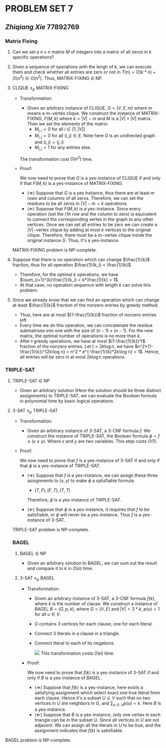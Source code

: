 # PROBLEM SET 7

## _Zhiqiang Xie_ 77892769

### Matrix Fixing

1. Can we set a $n\times n$ matrix $M$ of integers into a matrix of all zeros in $k$ specific operations?

2. Given a sequence of operations with the lengh of $k$, we can execute them and check whether all entries are zero or not in $T(n) = O(k*n) + O(n^2) \in O(n^2)$. Thus, MATRIX-FIXING $\in$ NP.

3. CLIQUE $\leq_p$ MATRIX-FIXING

   - Transformation:

     - Given an arbitrary instance of CLIQUE, $G = (V, E,m)$ where $m$ means a $m-$vertex clique. We construct the instance of MATRIX-FIXING, $F(M,k)$ where $k = |V| - m$ and $M$ is a $|V|\times |V|$ matrix. Then we set the elements of the matrix:
       - $M_{i,i} = 0$ for all $i \in [1, |V|]$
       - $M_{i,j} = 0$ for all $(i,j) \in E$. Note here $G$ is an undirected graph and $(i,j) = (j,i)$
       - $M_{i,j} = 1$ for any entries else.

     The transformation cost $O(n^2)$ time.

   - Proof:

     We now need to prove that $G$ is a yes-instance of CLIQUE if and only if that $F(M,k)$ is a yes-instance of MATRIX-FIXING.

     - $(\Rightarrow)$ Suppose that $G$ is a yes instance, thus there are at least $m$ rows and columns of all zeros. Therefore, we can set the residues to be all zeros in $|V| - m = k$ operations.
     - $(\Leftarrow)$ Suppose that $F(M,k)$ is a yes-instance. Since every operation (set the $i'th$ row and the column to zero) is equivalent to connect the corresponding vertex in the graph to any other vertices. Once we can set all entries to be zero we can create a $|V|-$vertex clique by adding at most $k$ vertices to the original clique. Therefore, there must be a $m-$vertex clique inside the original instance $G$. Thus, it's a yes-instance.

   MATRIX-FIXING problem is NP-complete.

4. Suppose that there is no operation which can change $\frac{1}{k}$ fraction, thus for all operation $\frac{1}{k_i} < \frac{1}{k}$.

   - Therefore, for the optimal $k$ operations, we have $\sum_{i=1}^{k}\frac{1}{k_i} < k*\frac{1}{k} = 1$
   - At that case, no operation sequence with length $k$ can solve this problem.

5. Since we already know that we can find an operation which can change at least $\frac{1}{k}$ fraction of the nonzero entries by greedy method. 

   - Thus, here are at most $(1-\frac{1}{k})$ fraction of nonzero entries left.
   - Every time we do this operation, we can concatenate the residue submatrixes into one with the size of $(n-1)\times(n-1)$. For the new matrix, the optimal number of operations is no more than $k$.
   - After $t$ greedy operations, we have at most $(1-\frac{1}{k})^t$ fraction of the nonzero entries. Let $t = 2k\log n$, we have $n^2*(1-\frac{1}{k})^{2k\log n} < n^2 * e^{-\frac{1}{k}*2k\log n} = 1$. Hence, all entries will be zero in at most $2k\log n$ operations.

### TRIPLE-SAT

1. TRIPLE-SAT $\in$ NP

   - Given an arbitrary solution (Here the solution should be three distinct assignments) to TRIPLE-SAT, we can evaluate the Boolean formula in polynomial time by basic logical operations. 

2. 3-SAT $\leq_p$ TRIPLE-SAT

   - Transformation:

     - Given an arbitrary instance of 3-SAT, a 3-CNF formula $f$. We construct the instance of TRIPLE-SAT, the Boolean formula $\phi = f\wedge(x\vee y)$. Where $x$ and $y$ are two variables. This step costs $O(1)$.

   - Proof:

     We now need to prove that $f$ is a yes-instance of 3-SAT if and only if that $\phi$ is a yes-instance of TRIPLE-SAT.

     - $(\Rightarrow)$ Suppose that $f$ is a yes-instance, we can assign these three assignments to $(x,y)$ to make $\phi$ a satisfiable formula.

       - $(T,F), (F,T),(T,T)$

       Therefore, $\phi$ is a yes-instance of TRIPLE-SAT.

     - $(\Leftarrow)$ Suppose that $\phi$ is a yes-instance, it requires that $f$ to be satisfiable, or $\phi$ will never be a yes-instance. Thus $f$ is a yes-instance of 3-SAT.

   TRIPLE-SAT problem is NP-complete.

   ### BAGEL

   1. BAGEL $\in$ NP

      - Given an arbitrary solution to BAGEL, we can sum out the result and compare it to $k$ in $O(n)$ time.

   2. 3-SAT $\leq_p$  BAGEL

      - Transformation:

        - Given an arbitrary instance of 3-SAT, a 3-CNF formula $f(k)$, where $k$ is the number of clause. We construct a instance of BAGEL $B = (G,p,k)$, where $G = (V,E)$ and $|V| = 3*k$, $p(u) = 1$ for all $u\in V$.

        - $G$ contains $3$ vertices for each clause, one for each literal. 

        - Connect 3 literals in a clause in a triangle. 

        - Connect literal to each of its negations.

          ![](https://github.com/xiezhq-hermann/Algorithm-problem-set-solution/blob/master/materials/BAGEL.png?raw=true) This transformation costs $O(n)$ time.

      - Proof:

        We now need to prove that $f(k)$ is a yes-instance of 3-SAT if and only if $B$ is a yes-instance of BAGEL.

        - $(\Rightarrow)$ Suppose that $f(k)$ is a yes-instance, here exists a satisfying assignment which select exact one true literal from each clause. Hence it's a subset $U\subseteq V$ such that no two vertices in $U$ are neighbors in $G$, and $\sum_{u\in U}p(u) = k$. Here $B$ is a yes-instance.
        - $(\Leftarrow)$ Suppose that $B$ is a yes-instance, only one vertex in each triangle can be in the subset $U$. Since all vertices in $U$ are not adjacent. We can assign all the literals in $U$ to be true, and the assignment indicates that $f(k)$ is satisfiable.

BAGEL problem is NP-complete.